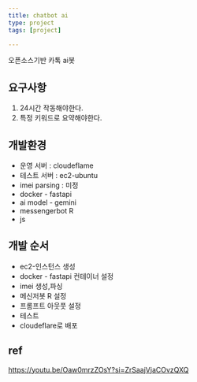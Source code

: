 ```yaml
---
title: chatbot ai
type: project
tags: [project]

---
```


오픈소스기반 카톡 ai봇

## 요구사항

1. 24시간 작동해야한다.
2. 특정 키워드로 요약해야한다.

## 개발환경

- 운영 서버 : cloudeflame
- 테스트 서버 : ec2-ubuntu
- imei parsing : 미정
- docker - fastapi 
- ai model - gemini 
- messengerbot R
- js

## 개발 순서

- ec2-인스턴스 생성
- docker - fastapi 컨테이너 설정
- imei 생성,파싱
- 메신저봇 R 설정
- 프롬프트 아웃풋 설정
- 테스트
- cloudeflare로 배포



## ref
https://youtu.be/Oaw0mrzZOsY?si=ZrSaajVjaCOvzQXQ